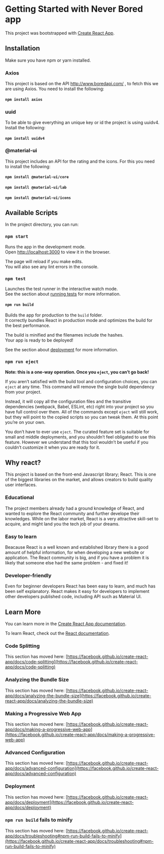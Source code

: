 # Getting Started with Never Bored app

This project was bootstrapped with [Create React App](https://github.com/facebook/create-react-app).

## Installation
Make sure you have npm or yarn installed.

### Axios
This project is based on the API http://www.boredapi.com/ , to fetch this we are using Axios. You need to install the following:
#### `npm install axios`

### uuid
To be able to give everything an unique key or id the project is using uuidv4. Install the following:
#### `npm install uuidv4`

### @material-ui
This project includes an API for the rating and the icons. For this you need to install the following:

#### `npm install @material-ui/core`

#### `npm install @material-ui/lab`

#### `npm install @material-ui/icons`


## Available Scripts

In the project directory, you can run:

### `npm start`

Runs the app in the development mode.\
Open [http://localhost:3000](http://localhost:3000) to view it in the browser.

The page will reload if you make edits.\
You will also see any lint errors in the console.

### `npm test`

Launches the test runner in the interactive watch mode.\
See the section about [running tests](https://facebook.github.io/create-react-app/docs/running-tests) for more information.

#### `npm run build`

Builds the app for production to the `build` folder.\
It correctly bundles React in production mode and optimizes the build for the best performance.

The build is minified and the filenames include the hashes.\
Your app is ready to be deployed!

See the section about [deployment](https://facebook.github.io/create-react-app/docs/deployment) for more information.

### `npm run eject`

**Note: this is a one-way operation. Once you `eject`, you can’t go back!**

If you aren’t satisfied with the build tool and configuration choices, you can `eject` at any time. This command will remove the single build dependency from your project.

Instead, it will copy all the configuration files and the transitive dependencies (webpack, Babel, ESLint, etc) right into your project so you have full control over them. All of the commands except `eject` will still work, but they will point to the copied scripts so you can tweak them. At this point you’re on your own.

You don’t have to ever use `eject`. The curated feature set is suitable for small and middle deployments, and you shouldn’t feel obligated to use this feature. However we understand that this tool wouldn’t be useful if you couldn’t customize it when you are ready for it.

## Why react?
This project is based on the front-end Javascript library; React. This is one of the biggest libraries on the market, and allows creators to build quality user interfaces. 

### Educational
The project members already had a ground knowledge of React, and wanted to explore the React community and further develope their knowledges. While on the labor market, React is a very attractive skill-set to acquire, and might land you the tech job of your dreams. 

### Easy to learn
Beacause React is a well known and established library there is a good amount of helpful information, for when developing a new website or application. The React community is big, and if you have a problem it is likely that someone else had the same problem - and fixed it!

### Developer-friendly
Even for beginner developers React has been easy to learn, and much has been self explanatory. React makes it easy for developers to implement other developers published code, including API such as Material UI.

## Learn More

You can learn more in the [Create React App documentation](https://facebook.github.io/create-react-app/docs/getting-started).

To learn React, check out the [React documentation](https://reactjs.org/).

### Code Splitting

This section has moved here: [https://facebook.github.io/create-react-app/docs/code-splitting](https://facebook.github.io/create-react-app/docs/code-splitting)

### Analyzing the Bundle Size

This section has moved here: [https://facebook.github.io/create-react-app/docs/analyzing-the-bundle-size](https://facebook.github.io/create-react-app/docs/analyzing-the-bundle-size)

### Making a Progressive Web App

This section has moved here: [https://facebook.github.io/create-react-app/docs/making-a-progressive-web-app](https://facebook.github.io/create-react-app/docs/making-a-progressive-web-app)

### Advanced Configuration

This section has moved here: [https://facebook.github.io/create-react-app/docs/advanced-configuration](https://facebook.github.io/create-react-app/docs/advanced-configuration)

### Deployment

This section has moved here: [https://facebook.github.io/create-react-app/docs/deployment](https://facebook.github.io/create-react-app/docs/deployment)

### `npm run build` fails to minify

This section has moved here: [https://facebook.github.io/create-react-app/docs/troubleshooting#npm-run-build-fails-to-minify](https://facebook.github.io/create-react-app/docs/troubleshooting#npm-run-build-fails-to-minify)
